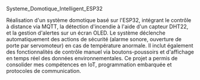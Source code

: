 Systeme_Domotique_Intelligent_ESP32
 
Réalisation d'un système domotique basé sur l'ESP32, intégrant le contrôle à distance via MQTT, la détection d'incendie à l'aide d'un capteur DHT22, et la gestion d'alertes sur un écran OLED.
Le système déclenche automatiquement des actions de sécurité (alarme sonore, ouverture de porte par servomoteur) en cas de température anormale. Il inclut également des fonctionnalités de 
contrôle manuel via boutons-poussoirs et d'affichage en temps réel des données environnementales. Ce projet a permis de consolider mes compétences en IoT, programmation embarquée et protocoles de communication.
